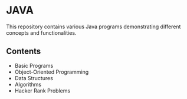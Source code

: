 # JAVA

This repository contains various Java programs demonstrating different concepts and functionalities. 

## Contents
- Basic Programs
- Object-Oriented Programming
- Data Structures
- Algorithms
- Hacker Rank Problems
